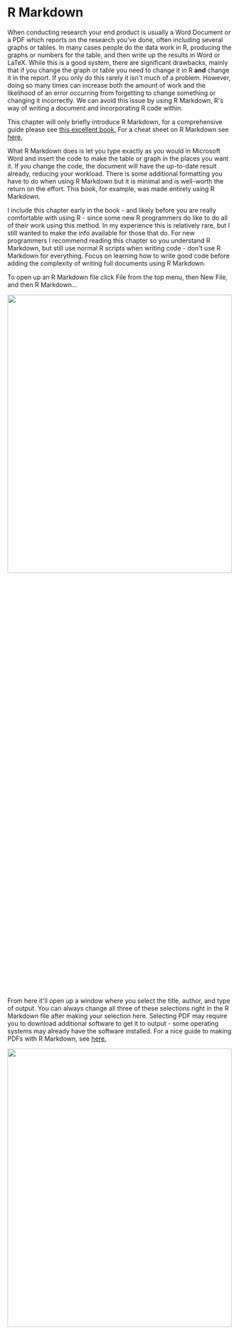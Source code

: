 # R Markdown

When conducting research your end product is usually a Word Document or a PDF which reports on the research you've done, often including several graphs or tables. In many cases people do the data work in R, producing the graphs or numbers for the table, and then write up the results in Word or LaTeX. While this is a good system, there are significant drawbacks, mainly that if you change the graph or table you need to change it in R **and** change it in the report. If you only do this rarely it isn't much of a problem. However, doing so many times can increase both the amount of work and the likelihood of an error occurring from forgetting to change something or changing it incorrectly. We can avoid this issue by using R Markdown, R's way of writing a document and incorporating R code within. 

This chapter will only briefly introduce R Markdown, for a comprehensive guide please see [this excellent book.](https://bookdown.org/yihui/RMarkdown/) For a cheat sheet on R Markdown see [here.](https://www.rstudio.com/wp-content/uploads/2015/02/RMarkdown-cheatsheet.pdf)

What R Markdown does is let you type exactly as you would in Microsoft Word and insert the code to make the table or graph in the places you want it. If you change the code, the document will have the up-to-date result already, reducing your workload. There is some additional formatting you have to do when using R Markdown but it is minimal and is well-worth the return on the effort. This book, for example, was made entirely using R Markdown. 

I include this chapter early in the book - and likely before you are really comfortable with using R - since some new R programmers do like to do all of their work using this method. In my experience this is relatively rare, but I still wanted to make the info available for those that do. For new programmers I recommend reading this chapter so you understand R Markdown, but still use normal R scripts when writing code - don't use R Markdown for everything. Focus on learning how to write good code before adding the complexity of writing full documents using R Markdown. 

To open up an R Markdown file click File from the top menu, then New File, and then R Markdown...

<img src="images/markdown1.png" width="100%" height="40%"  style="display: block; margin: auto;" />

From here it'll open up a window where you select the title, author, and type of output. You can always change all three of these selections right in the R Markdown file after making your selection here. Selecting PDF may require you to download additional software to get it to output - some operating systems may already have the software installed. For a nice guide to making PDFs with R Markdown, see  [here.](https://medium.com/@sorenlind/create-pdf-.reports-using-r-r-markdown-latex-and-knitr-on-windows-10-952b0c48bfa9)

<img src="images/markdown2.png" width="100%" height="40%"  style="display: block; margin: auto;" />

When you click OK, it will open a new R Markdown file that is already populated with example text and code. You can delete this entirely or modify it as needed.

<img src="images/markdown6.PNG" width="100%" height="40%"  style="display: block; margin: auto;" />

When you output that file as a PDF it will look like the image below.

<img src="images/markdown_output_example.PNG" width="100%" height="100%"  style="display: block; margin: auto;" />

R converted the file into a PDF, running the code and using the formatting specified. In an R Script a `#` means that the line is a comment. In an R Markdown file, the `#` signifies that the line is a section header. There are 6 possible headers, made by combining the `#` together - a `#` is the largest header while `######` is the smallest header. As with comments, they must be at the beginning of a line. 

The word "Knit" was surrounded by two asterisks `*` in the R Markdown file and became bold in the PDF because that is how R Markdown sets bolding - to make something italics using a single asterisks like *this*. If you're interested in more advanced formatting please see the book or cheat sheet linked earlier.

Other than the section headers, most of what you do in R Markdown is exactly the same as in Word. You can write text as you would normally and it will look exactly as you write it.

## Code

The reason R Markdown is so useful is because you can include code output in the file. In R Markdown we write code in what is called a "code chunk". These are simply areas in the document which R knows it should evaluate as R code. You can see three of them in the example - at lines 8-9 setting a default for the code, lines 18-20 to run the `summary()` function on the *cars* data (a data set built into R), and lines 26-28 (and cut off in the screenshot) to make a plot of the data set *pressure* (another data set built into R). 

To make a chunk click Insert near the top right, then R.

<img src="images/markdown3.PNG" width="100%" height="45%"  style="display: block; margin: auto;" />

It will then make an empty code chunk where your cursor is. 

<img src="images/chunk_example.PNG" width="100%" height="45%"  style="display: block; margin: auto;" />

Notice the three \` at the top and bottom of the chunk. Don't touch these! They tell R that anything in it is a code chunk (i.e. that R should run the code). Inside the squiggly brackets `{}` are instructions about how the code is outputted. Here you can specify, among other things if the code will be outputted or just the output itself, captions for tables or graphs, and formatting for the output. Include all of these options after the `r` in the squiggly brackets. Multiple options must be separated by a comma (just like options in normal R functions).  

If you do not have the R Markdown file in the same folder as your data, you'll need to set the working directory in a chunk before reading the data (you do so exactly like you would in an R Script). However, once a working directory is set, or the data is read in, it applies for all following chunks. You will also need to run any packages (using `library()`) to use them in a chunk. It is good form to set your working directory, load any data, and load any packages you need in the first chunk to make it easier to keep track of what you're using. 

### Hiding code in the output

When you're making a report for a general audience you generally only want to show the output (e.g. a graph or table), not the code that you used. At early stages in writing the report or when you're collaborating with someone who wants to see your code, it is useful to include the code in the R Markdown output.

If you look at the second code chunk in the screenshot (lines 18-20) it includes the function `summary(cars)` as the code and the options `{r cars}` (the "cars" simply names the code chunk "cars" for if you want to reference the chunk - or its output if a table or graph - later, but does not change the code chunk's behavior). In the output it shows both the code it used and the output of the code. This is because by default a code chunk shows both. To set it to only show the output, we need to set the parameter `echo` to FALSE inside of the `{}`. 

In the third code chunk (lines 26-28), that parameter is set to false as it is `{r pressure, echo=FALSE}`. In the output it only shows the graph, not the code that was used. 

## Inline Code

You can also include R code directly in the text of your document and it will return the output of that code. To use it, you need to setup an inline code chunk using the tick mark followed by the lowercase letter R, the code you want to use, and then end it using another tick mark. This is called using inline code. When you have a table or visualization to output, this isn't the proper method, it is best for small pieces of text to add to your document. This is most useful for when you want to include some descriptive info, such as the number of respondents to a survey or the mean of some variable, in the text of your document. Inline code will only present the output of the code and doesn't show the code itself. Below is an example of inline code - see the image below that for what it looks like with the code. 

The data set mtcars has 32 rows and 11 columns. The mean of the mpg column is 20.090625. 

<img src="images/inline_code.PNG" width="100%" height="45%"  style="display: block; margin: auto;" />

## Tables

There are a number of packages that make nice tables in R Markdown. We will use the `knitr` package for this example. 

The easiest way to make a table in R Markdown is to make a data.frame with all the data (and column names) you want and then show that data.frame (there are also packages that can make tables from regression output though that won't be covered in this book). For this example we will subset (which we'll cover in Chapter \@ref(subsetting-intro)) the *mtcars* data (which is included in R) to just the first 5 rows and columns. The `kable` function from the `knitr` package will then make a nice looking table. With `kable` you can add the caption directly in the `kable()` function. The option `echo` in our code chunk is not set to FALSE here so you can see the code.


```r
library(knitr)
# Warning: package 'knitr' was built under R version 4.1.3
mtcars_small <- mtcars[1:5, 1:5]
kable(mtcars_small, caption = "This is an example table caption")
```



Table: (\#tab:unnamed-chunk-8)This is an example table caption

|                  |  mpg| cyl| disp|  hp| drat|
|:-----------------|----:|---:|----:|---:|----:|
|Mazda RX4         | 21.0|   6|  160| 110| 3.90|
|Mazda RX4 Wag     | 21.0|   6|  160| 110| 3.90|
|Datsun 710        | 22.8|   4|  108|  93| 3.85|
|Hornet 4 Drive    | 21.4|   6|  258| 110| 3.08|
|Hornet Sportabout | 18.7|   8|  360| 175| 3.15|

For another package to make very nice looking tables, see [this guide](https://cran.r-project.org/web/packages/kableExtra/vignettes/awesome_table_in_html.html) to the `kableExtra` package.

## Footnotes

In your writing, you'll often have sentences that you want to include but are auxiliary to your main point (or, frequently, to include links to specific resources such as a website where you got data from). In these cases you'll want to include that info as a footnote, which is a section at the bottom of the page for this kind of information. To create a footnote in R Markdown, you use the carrot ^ followed immediately by square brackets []. Put the text inside of the [] and it'll print that at the bottom of the page. Code for a footnote will look like this: `^[This sentence will be printed as a footnote.]`. In cases where you have a very long footnote it may extend to the next page and will be again at the bottom of the page. Look down at the bottom of this page to see the footnote (in a PDF or Word Doc, the footnote will be on the page you create it on, however since websites are just one long page without breaks, this footnote is at the very bottom of this entire page).^[This is an example of a footnote.] When you use a footnote, you'll usually put it immediately after the punctuation of the sentence it should be after. Note that footnotes are numbered so you can identify them. There's a blue superscript 1 where we make the first footnote. If we make another footnote, it'll be numbered sequentially, such that the next one is 2, the next is 3, etc. 

If you're familiar with LaTeX you can use LaTeX code such as `\footnote{}` where the text goes inside the {}. But note that citations (which we'll learn in Section \@ref(citation)) won't work properly in the footnote if made this way. You can use LaTeX code - and use LaTeX packages - in R Markdown if you'd like and it'll operate (in most cases) like normal LaTeX.

## Citation

In academic research you will need to cite the papers that you are referencing. R Markdown has a built-in way to cite papers, though it's a bit of a process to get everything setup. You'll need the citation data in BibTeX format and we'll walk through the steps from finding an article that you want to cite to citing it in your R Markdown file. First, a brief overview of what kinds of citations you can use. There are two types of citations you can use, in-text and parenthetical. You'll use in-text citations when you want to have the author names be in the text, and parenthetical citations when you want everything to be in parentheses. 

Note, there may be other ways to get the citations in the right format; I'm just showing you one way to do so. For this example, we'll use the article "Using NIBRS data to analyze violent crime" by Brian Reaves that was published in 1993. We'll walk through the process from finding the article on Google Scholar to citing it in your paper. First, from Google Scholar we'll search for the article title. 

<img src="images/citation_google_scholar.PNG" width="100%" height="45%"  style="display: block; margin: auto;" />

This returns all articles that meet your search criteria. Since we're searching for a specific article title, we only get one result. The result shows some basic info about the article - title, date, name, abstract. Below the abstract are some important things. First, and circled in blue in the above photo, is a link that looks like quotation marks. This is what we'll click on to get to the BibTeX citation. While not necessary for citation, the next two links may come in handy during your research. "Cited by 31" means that 31 published (in some format that Google can locate, not necessarily peer-reviewed) articles have cited this article. If you click the link it'll open up a Google Scholar page with all of these articles. This is a good way to find relevant literature. Clicking 'Related articles' does the same thing but with articles that Google Scholar deems similar, not necessarily articles linking to the one you're looking up.

But back to the quotes link circled in blue. Click this and it'll make a popup, shown below, of ways to cite this article is various formats. We'll have R Markdown automatically generate the citation in the format we want so we don't need to worry about this. Instead, click the BibTeX link at the bottom left.   

<img src="images/google_scholar_cite.PNG" width="100%" height="45%"  style="display: block; margin: auto;" />

When you click it, it'll open up a new page with that article's citation in BibTeX form, as shown below. This basically is just a way to tell a computer how to cite it properly. Each part of the citation - author, year, title, etc. - is its own piece. Take a close look at the section immediately after the first squiggly bracket, "reaves1993using". This is how you'll identify the article in R Markdown so R knows which article to cite. It's essentially the citation's name. It's created automatically by combining the author name (first author if there are more than one author, publication year, and part of the title). You can change it to whatever you want it to be called. 

<img src="images/google_scholar_bibtex.PNG" width="100%" height="45%"  style="display: block; margin: auto;" />

Note at the end of the publisher section are the characters "~...". This looks like a mistake made by Google Scholar so we'll need to delete that so it isn't included in a paper we use this citation in. When using Google Scholar, you'll occasionally find issues like this which you'll need to fix manually - a bigger issue is apostrophes or other punctuation may copy over from Google Scholar weirdly (meaning that it copies as a character that your computer, and thus R Markdown, doesn't understand) and needs to be rewritten so R Markdown will run. You can rewrite it by just deleting the punctuation and typing it using your keyboard. This isn't always an issue so don't worry about it unless you get an error with the citations when outputting your document.

Below is the citation included in my .bib file, and the start of another citation also included in the file. A .bib file is basically a text file that programs can read to get citation info. You'll have all of your citations (in the BibTeX format) in this one file. To make a .bib file you can open up a text document, such as through the Notepad app in Windows, and paste the BibTeX that you've copied from Google Scholar. Save this file as a .bib extension (by renaming it filename.bib) and you'll have a usable .bib file.

Note that I have the word NIBRS surrounded by squiggly brackets {}. That is because by default R Markdown (and other citation generators such as Overleaf) will only capitalize the first letter of the title or the first letter following a colon. Since NIBRS is an abbreviation and should be capitalized, I put it in the {} to force it to remain capitalized. This is often a problem with abbreviations or country names (such as United States) in the paper title. Since all citations you use for a project should be in a single .bib file, you can see the start of another article citation below the Reaves citation. 

<img src="images/bibtex_example.PNG" width="100%" height="45%"  style="display: block; margin: auto;" />

To use citations from your .bib file, add `bibliography: references_file_name.bib` to the head of your R Markdown file. If your .bib file isn't in the R Markdown file's working directory, as my example below is not, you'll need to include the path in the file name.

<img src="images/rmarkdown_bib.PNG" width="100%" height="45%"  style="display: block; margin: auto;" />

Now that we have the citation in BibTeX format, have put it in our .bib file, and have told R Markdown where to look for that file, we are ready to finally cite that article. To use a citation we simply put the @ sign in front of the citation name (in our case "reaves1993using") so we would write `@reaves1993using`. This will give us an in-text citation, with the author name in the text and the year in parentheses. Adding a - right in front of the @ will cause the citation to show just the year, not the author's name. You'll usually want to use this if you've already named the author earlier in the sentence. Generally we will want parenthetical citations, with both the authors and the year in parentheses. To do this, we put the citation inside of square brackets like this `[@reaves1993using]`. If we're citing multiple articles, we separate each citation using a semicolon `[@reaves1993using; @jain2000recruitment]`.

Here's what the results look like when citing that Reaves article, see the image below for what this looks like just as code. 

[@reaves1993using]

@reaves1993using

-@reaves1993using

[-@reaves1993using]

[@reaves1993using; @jain2000recruitment]

If you use a citation that isn't in your .bib file, R Markdown will show a question mark, indicating that you made some mistake.

[@wrongCitation]

<img src="images/citation_raw.PNG" width="100%" height="45%"  style="display: block; margin: auto;" />

When you use citations, R will automatically put the reference section at the very end of the document. Two LaTeX commands may be useful here. `\clearpage` makes a new page so your reference section isn't on the same page as the conclusion. `\singlespace` makes the reference section single spaced if your document is set to be double spaced. Put these commands at the very end of your document so they only apply to the reference page. You don't need to do anything other than write them (for easier reading, make them on separate lines) at the end of the R Markdown file. If you want to make the references go in another part of the paper (e.g. after tables and figures), just put this code at the place in the paper where you want to reference section to go: `<div id="refs"></div>`.
 
## Spell check 

R Markdown does have a built-in spell checker (the ABC above a check mark symbol to the left of the Knit button) but it isn't that great. I recommend that you export to Word (or open up the PDF in Word if you prefer using PDFs) and using Word's superior spell checker.
 
## Making the output file

To create the Word or PDF output click `Knit` and it will create the output in the format set in the very top. To change this format click the white down-arrow directly to the right of `Knit` and it will drop-down a menu with output options. Click the option you want and it will output it in that format and change that to the new default. Sometimes it takes a while for it to output, so be patient.

<img src="images/markdown4.PNG" width="100%" height="45%"  style="display: block; margin: auto;" />
